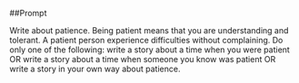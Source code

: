 ##Prompt
<p>
Write about patience. Being patient means that you are understanding and tolerant. A patient person experience difficulties without complaining.
Do only one of the following: write a story about a time when you were patient OR write a story about a time when someone you know was patient OR write a story in your own way about patience.
</p>